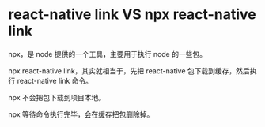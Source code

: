# react-native link VS npx react-native link

npx，是 node 提供的一个工具，主要用于执行 node 的一些包。

npx react-native link，其实就相当于，先把 react-native 包下载到缓存，然后执行 react-native link 命令。

npx 不会把包下载到项目本地。

npx 等待命令执行完毕，会在缓存把包删除掉。
